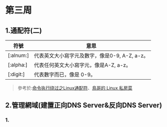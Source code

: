 # 第三周
## 1.通配符(二)
|符號                  |  意思                   |
|---------------------|-------------------------|
|[:alnum:]             |代表英文大小寫字元及數字，像是0-9, A-Z, a-z。 |
|[:alpha:]             |代表任何英文大小寫字元，像是A-Z, a-z。       |
|[:digit:]             |代表數字而已，像是 0-9。               |
>參考於:[命令执行绕过之Linux通配符](http://byd.dropsec.xyz/2018/05/29/%E5%91%BD%E4%BB%A4%E6%89%A7%E8%A1%8C%E7%BB%95%E8%BF%87%E4%B9%8BLinux%E9%80%9A%E9%85%8D%E7%AC%A6/)、[鳥哥的 Linux 私房菜](http://linux.vbird.org/linux_basic/0330regularex.php)
## 2.管理網域(建置正向DNS Server&反向DNS Server)
### 1.
